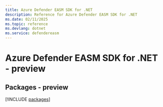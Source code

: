 ```yaml
---
title: Azure Defender EASM SDK for .NET
description: Reference for Azure Defender EASM SDK for .NET
ms.date: 02/11/2025
ms.topic: reference
ms.devlang: dotnet
ms.service: defendereasm
---
```

# Azure Defender EASM SDK for .NET - preview
## Packages - preview
[!INCLUDE [packages](defender-easm-index.md)]